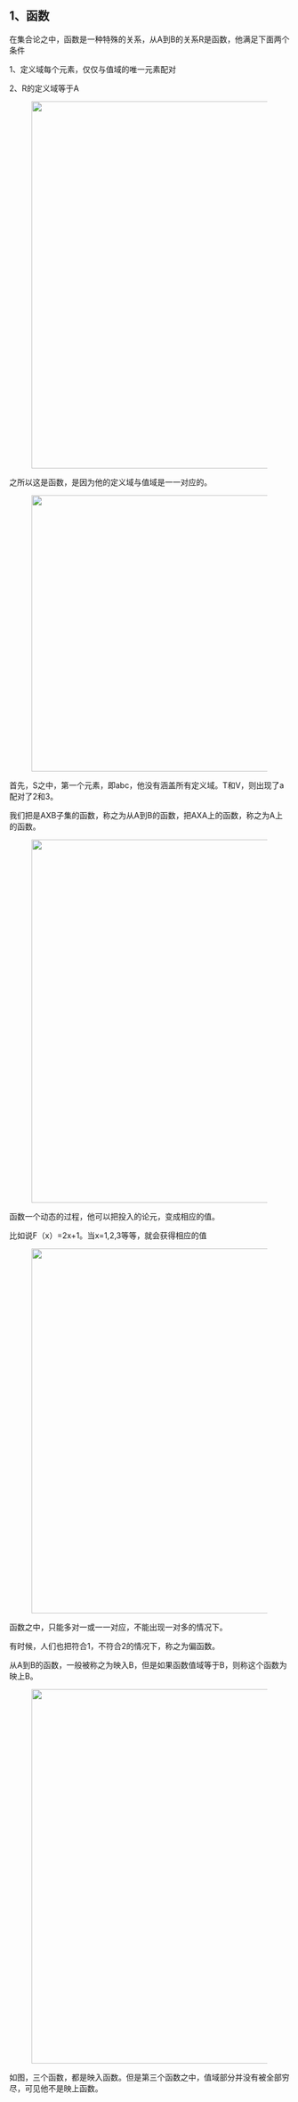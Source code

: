 <h2>1、函数</h2><p data-pid="VU0hd-1k">在集合论之中，函数是一种特殊的关系，从A到B的关系R是函数，他满足下面两个条件</p><p data-pid="lkBDHGcD">1、定义域每个元素，仅仅与值域的唯一元素配对</p><p data-pid="7QmWwjj3">2、R的定义域等于A</p><figure data-size="normal"><img src="https://picx.zhimg.com/v2-085180fe549f090eabacde37141f00c0_720w.jpg?source=d16d100b" data-caption="" data-size="normal" data-rawwidth="659" data-rawheight="219" class="origin_image zh-lightbox-thumb" width="659" data-original="https://pic1.zhimg.com/v2-085180fe549f090eabacde37141f00c0_720w.jpg?source=d16d100b"></figure><p data-pid="Ozkd8NjG">之所以这是函数，是因为他的定义域与值域是一一对应的。</p><figure data-size="normal"><img src="https://picx.zhimg.com/v2-69a0a7543a7b11a6c84ae741d8421258_720w.jpg?source=d16d100b" data-caption="" data-size="normal" data-rawwidth="496" data-rawheight="193" class="origin_image zh-lightbox-thumb" width="496" data-original="https://pic1.zhimg.com/v2-69a0a7543a7b11a6c84ae741d8421258_720w.jpg?source=d16d100b"></figure><p data-pid="mb8WFPLs">首先，S之中，第一个元素，即abc，他没有涵盖所有定义域。T和V，则出现了a配对了2和3。</p><p data-pid="ZGrDr_Vg">我们把是AXB子集的函数，称之为从A到B的函数，把AXA上的函数，称之为A上的函数。</p><figure data-size="normal"><img src="https://picx.zhimg.com/v2-f245f487f1f3ded6c8148497750b9b2e_720w.jpg?source=d16d100b" data-caption="" data-size="normal" data-rawwidth="652" data-rawheight="210" class="origin_image zh-lightbox-thumb" width="652" data-original="https://picx.zhimg.com/v2-f245f487f1f3ded6c8148497750b9b2e_720w.jpg?source=d16d100b"></figure><p data-pid="l_Ce4jM0">函数一个动态的过程，他可以把投入的论元，变成相应的值。</p><p data-pid="aMPrcuPv">比如说F（x）=2x+1。当x=1,2,3等等，就会获得相应的值</p><figure data-size="normal"><img src="https://pica.zhimg.com/v2-35c2edbf08a2f9ec502f6174a67828e8_720w.jpg?source=d16d100b" data-caption="" data-size="normal" data-rawwidth="655" data-rawheight="174" class="origin_image zh-lightbox-thumb" width="655" data-original="https://pica.zhimg.com/v2-35c2edbf08a2f9ec502f6174a67828e8_720w.jpg?source=d16d100b"></figure><p data-pid="N4zab1Gk">函数之中，只能多对一或一一对应，不能出现一对多的情况下。</p><p data-pid="R--3Ms-S">有时候，人们也把符合1，不符合2的情况下，称之为偏函数。</p><p data-pid="ZJ9Dawjz">从A到B的函数，一般被称之为映入B，但是如果函数值域等于B，则称这个函数为映上B。</p><figure data-size="normal"><img src="https://pica.zhimg.com/v2-b60cceda933eb6e11661d2b665a7eac3_720w.jpg?source=d16d100b" data-caption="" data-size="normal" data-rawwidth="672" data-rawheight="194" class="origin_image zh-lightbox-thumb" width="672" data-original="https://pic1.zhimg.com/v2-b60cceda933eb6e11661d2b665a7eac3_720w.jpg?source=d16d100b"></figure><p data-pid="atRRHFXJ">如图，三个函数，都是映入函数。但是第三个函数之中，值域部分并没有被全部穷尽，可见他不是映上函数。</p><p></p>